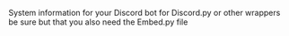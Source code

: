 System information for your Discord bot for Discord.py or other wrappers be sure but that you also need the Embed.py file
